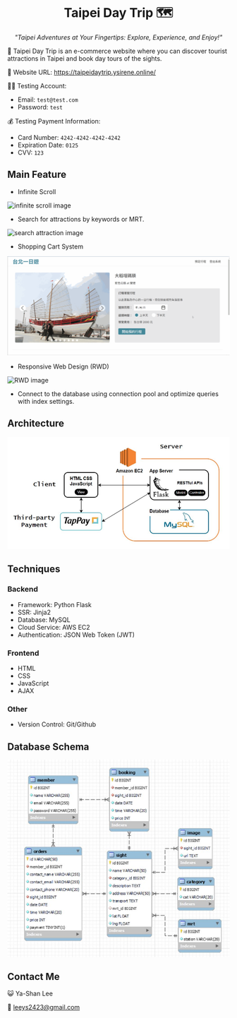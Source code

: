 <h1 align="center"> Taipei Day Trip 🗺️</h1>

<p align="center"> <i>"Taipei Adventures at Your Fingertips: Explore, Experience, and Enjoy!"</i></p>

🧭 Taipei Day Trip is an e-commerce website where you can discover tourist attractions in Taipei and book day tours of the sights.

🔗 Website URL: https://taipeidaytrip.ysirene.online/

👨‍💻 Testing Account:

- Email: `test@test.com`
- Password: `test`

💰 Testing Payment Information:

- Card Number: `4242-4242-4242-4242`
- Expiration Date: `0125`
- CVV: `123`

## Main Feature

- Infinite Scroll

![infinite scroll image](static/image/demo/infinite_scroll.gif)

- Search for attractions by keywords or MRT.

![search attraction image](static/image/demo/keyword_search.gif)

- Shopping Cart System

![shopping cart system image](static/image/demo/shopping_cart_system.gif)

- Responsive Web Design (RWD)

![RWD image](static/image/demo/RWD.gif)

- Connect to the database using connection pool and optimize queries with index settings.

## Architecture

![architecture image](static/image/demo/architecture.JPG)

## Techniques

### Backend

- Framework: Python Flask
- SSR: Jinja2
- Database: MySQL
- Cloud Service: AWS EC2
- Authentication: JSON Web Token (JWT)

### Frontend

- HTML
- CSS
- JavaScript
- AJAX

### Other

- Version Control: Git/Github

## Database Schema

![database schema image](static/image/demo/database_schema.JPG)

## Contact Me

😺 Ya-Shan Lee

📧 leeys2423@gmail.com
